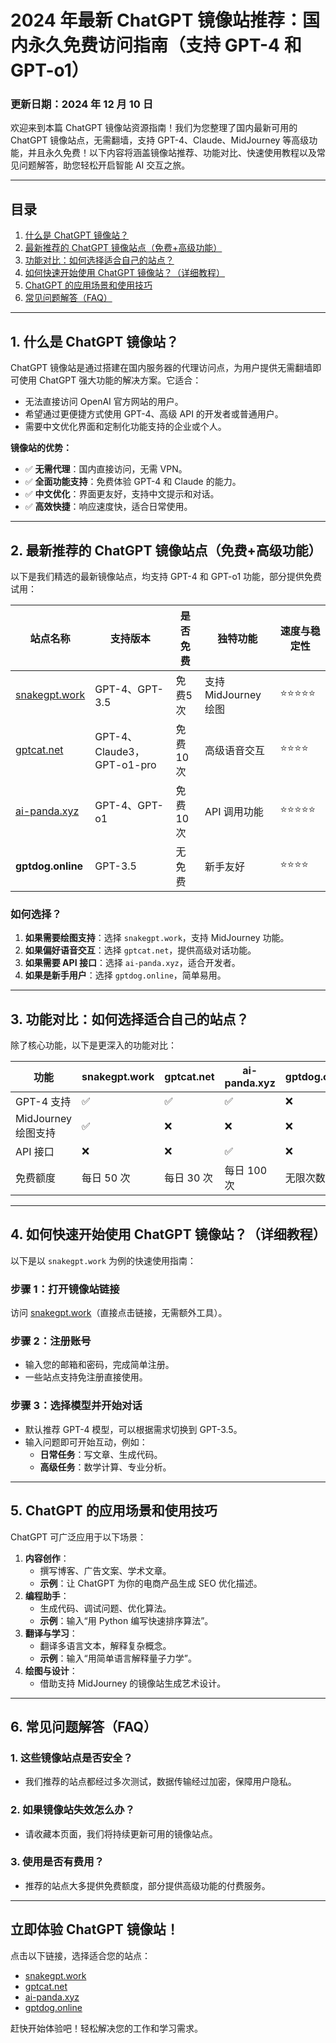 # **2024 年最新 ChatGPT 镜像站推荐：国内永久免费访问指南（支持 GPT-4 和 GPT-o1）**

### **更新日期：2024 年 12 月 10 日**

欢迎来到本篇 ChatGPT 镜像站资源指南！我们为您整理了国内最新可用的 ChatGPT 镜像站点，无需翻墙，支持 GPT-4、Claude、MidJourney 等高级功能，并且永久免费！以下内容将涵盖镜像站推荐、功能对比、快速使用教程以及常见问题解答，助您轻松开启智能 AI 交互之旅。

---

## **目录**
1. [什么是 ChatGPT 镜像站？](#section1)
2. [最新推荐的 ChatGPT 镜像站点（免费+高级功能）](#section2)
3. [功能对比：如何选择适合自己的站点？](#section3)
4. [如何快速开始使用 ChatGPT 镜像站？（详细教程）](#section4)
5. [ChatGPT 的应用场景和使用技巧](#section5)
6. [常见问题解答（FAQ）](#section6)

---

## **1. 什么是 ChatGPT 镜像站？** <a id="section1"></a>

ChatGPT 镜像站是通过搭建在国内服务器的代理访问点，为用户提供无需翻墙即可使用 ChatGPT 强大功能的解决方案。它适合：
- 无法直接访问 OpenAI 官方网站的用户。
- 希望通过更便捷方式使用 GPT-4、高级 API 的开发者或普通用户。
- 需要中文优化界面和定制化功能支持的企业或个人。

**镜像站的优势：**
- ✅ **无需代理**：国内直接访问，无需 VPN。
- ✅ **全面功能支持**：免费体验 GPT-4 和 Claude 的能力。
- ✅ **中文优化**：界面更友好，支持中文提示和对话。
- ✅ **高效快捷**：响应速度快，适合日常使用。

---

## **2. 最新推荐的 ChatGPT 镜像站点（免费+高级功能）** <a id="section2"></a>

以下是我们精选的最新镜像站点，均支持 GPT-4 和 GPT-o1 功能，部分提供免费试用：

| **站点名称**         | **支持版本**       | **是否免费** | **独特功能**               | **速度与稳定性**     |
|----------------------|-------------------|--------------|---------------------------|---------------------|
| [snakegpt.work](https://snakegpt.work)    | GPT-4、GPT-3.5    | 免费5次          | 支持 MidJourney 绘图       | ⭐⭐⭐⭐⭐              |
| [gptcat.net](https://gptcat.net)       | GPT-4、Claude3，GPT-o1-pro    | 免费10次          | 高级语音交互               | ⭐⭐⭐⭐               |
| [ai-panda.xyz](https://ai-panda.xyz/login?invite_code=34137c47)     | GPT-4、GPT-o1     | 免费10次          | API 调用功能              | ⭐⭐⭐⭐⭐              |
| **gptdog.online**    | GPT-3.5           | 无免费          | 新手友好                  | ⭐⭐⭐⭐               |

### **如何选择？**
1. **如果需要绘图支持**：选择 `snakegpt.work`，支持 MidJourney 功能。
2. **如果偏好语音交互**：选择 `gptcat.net`，提供高级对话功能。
3. **如果需要 API 接口**：选择 `ai-panda.xyz`，适合开发者。
4. **如果是新手用户**：选择 `gptdog.online`，简单易用。

---

## **3. 功能对比：如何选择适合自己的站点？** <a id="section3"></a>

除了核心功能，以下是更深入的功能对比：

| **功能**             | **snakegpt.work** | **gptcat.net** | **ai-panda.xyz** | **gptdog.online** |
|----------------------|-------------------|----------------|------------------|-------------------|
| GPT-4 支持           | ✅                | ✅             | ✅               | ❌                |
| MidJourney 绘图支持  | ✅                | ❌             | ❌               | ❌                |
| API 接口             | ❌                | ❌             | ✅               | ❌                |
| 免费额度             | 每日 50 次        | 每日 30 次     | 每日 100 次      | 无限次数          |

---

## **4. 如何快速开始使用 ChatGPT 镜像站？（详细教程）** <a id="section4"></a>

以下是以 `snakegpt.work` 为例的快速使用指南：

### **步骤 1：打开镜像站链接**
访问 [snakegpt.work](https://snakegpt.work)（直接点击链接，无需额外工具）。

### **步骤 2：注册账号**
- 输入您的邮箱和密码，完成简单注册。
- 一些站点支持免注册直接使用。

### **步骤 3：选择模型并开始对话**
- 默认推荐 GPT-4 模型，可以根据需求切换到 GPT-3.5。
- 输入问题即可开始互动，例如：
  - **日常任务**：写文章、生成代码。
  - **高级任务**：数学计算、专业分析。

---

## **5. ChatGPT 的应用场景和使用技巧** <a id="section5"></a>

ChatGPT 可广泛应用于以下场景：
1. **内容创作**：
   - 撰写博客、广告文案、学术文章。
   - **示例**：让 ChatGPT 为你的电商产品生成 SEO 优化描述。
2. **编程助手**：
   - 生成代码、调试问题、优化算法。
   - **示例**：输入“用 Python 编写快速排序算法”。
3. **翻译与学习**：
   - 翻译多语言文本，解释复杂概念。
   - **示例**：输入“用简单语言解释量子力学”。
4. **绘图与设计**：
   - 借助支持 MidJourney 的镜像站生成艺术设计。

---

## **6. 常见问题解答（FAQ）** <a id="section6"></a>

### **1. 这些镜像站点是否安全？**
- 我们推荐的站点都经过多次测试，数据传输经过加密，保障用户隐私。

### **2. 如果镜像站失效怎么办？**
- 请收藏本页面，我们将持续更新可用的镜像站点。

### **3. 使用是否有费用？**
- 推荐的站点大多提供免费额度，部分提供高级功能的付费服务。

---

## **立即体验 ChatGPT 镜像站！**
点击以下链接，选择适合您的站点：
- [snakegpt.work](https://snakegpt.work)
- [gptcat.net](https://gptcat.net)
- [ai-panda.xyz](https://ai-panda.xyz)
- [gptdog.online](https://gptdog.online)

赶快开始体验吧！轻松解决您的工作和学习需求。
